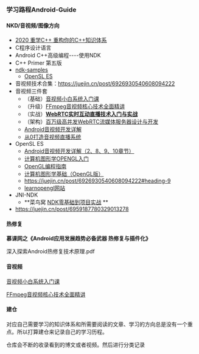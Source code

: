 ### 学习路程Android-Guide

#### NKD/音视频/图像方向

* [2020 重学C++ 重构你的C++知识体系](https://coding.imooc.com/class/414.html#Anchor)
* C程序设计语言
* Android C++高级编程----使用NDK
* C++ Primer 第五版
* [ndk-samples](https://github.com/android/ndk-samples)
  * [OpenSL ES](https://github.com/android/ndk-samples/blob/master/native-audio/)
* 音视频技术合集：https://juejin.cn/post/6926930540608094222
* 音视频三件套
  * （基础）[音视频小白系统入门课](https://coding.imooc.com/class/415.html)
  * （升级）[FFmpeg音视频核心技术全面精讲](https://coding.imooc.com/class/279.html)
  * （实战）**[WebRTC实时互动直播技术入门与实战](https://coding.imooc.com/class/329.html)**
  * （架构）[百万级高并发WebRTC流媒体服务器设计与开发](https://coding.imooc.com/class/387.html)
  * [Android音视频开发详解]()
  * [从0打造音视频直播系统]()
* OpenSL ES
  * [Android音视频开发详解（2、8、9、10章节）]()
  * [计算机图形学OPENGL入门](https://www.bilibili.com/video/BV1px41197A5)
  * [OpenGL编程指南]()
  * [计算机图形学基础（OpenGL版）]()
  * https://juejin.cn/post/6926930540608094222#heading-9
  * [learnopengl网站](https://learnopengl-cn.github.io/)
* JNI-NDK
  * **菜鸟窝  [NDK零基础到项目实战](https://www.cniao5.com/course/10296#tab_2) **
* https://juejin.cn/post/6959187780329013278

#### 热修复

**慕课网之《Android应用发展趋势必备武器 热修复与插件化》**

深入探索Android热修复技术原理.pdf

#### 音视频

[音视频小白系统入门课](https://coding.imooc.com/class/415.html)

[FFmpeg音视频核心技术全面精讲](https://coding.imooc.com/class/279.html)


#### 建仓


对应自己需要学习的知识体系和所需要阅读的文章、学习的方向总是没有一个重点。所以打算建仓来记录自己的学习历程。

仓库会不断的收录看到的博文或者视频。然后进行分类记录

